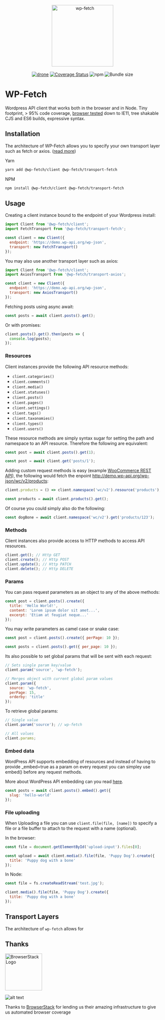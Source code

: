 <p align="center">
  <img src="https://beam-wordpress-legacy.s3.ap-southeast-2.amazonaws.com/fetch-k9.png" width="200" alt="wp-fetch">
  <br />  <br />
  <a href="https://cloud.drone.io/wp-fetch/wp-fetch"><img src="https://cloud.drone.io/api/badges/wp-fetch/wp-fetch/status.svg" alt="drone"></a>
  <a href="https://codecov.io/gh/wp-fetch/wp-fetch/branch/master"><img src="https://img.shields.io/codecov/c/github/wp-fetch/wp-fetch/master.svg" alt="Coverage Status"></a>  
  <img src="https://img.shields.io/npm/v/@wp-fetch/client" alt="npm">
  <img src="https://img.shields.io/bundlephobia/minzip/@wp-fetch/client" alt="Bundle size">
</p>


# WP-Fetch

Wordpress API client that works both in the browser and in Node. Tiny footprint, > 95% code coverage, [browser tested](https://browserstack.com) down to IE11, tree shakable CJS and ES6 builds, expressive syntax.

## Installation

The architecture of WP-Fetch allows you to specify your own transport layer such as fetch or axios. ([read more](#transport-layers))

Yarn

```bash
yarn add @wp-fetch/client @wp-fetch/transport-fetch
```

NPM

```bash
npm install @wp-fetch/client @wp-fetch/transport-fetch
```

## Usage

Creating a client instance bound to the endpoint of your Wordpress install:

```javascript
import Client from '@wp-fetch/client';
import FetchTransport from '@wp-fetch/transport-fetch';

const client = new Client({
  endpoint: 'https://demo.wp-api.org/wp-json',
  transport: new FetchTransport()
});
```

You may also use another transport layer such as axios:

```javascript
import Client from '@wp-fetch/client';
import AxiosTransport from '@wp-fetch/transport-axios';

const client = new Client({
  endpoint: 'https://demo.wp-api.org/wp-json',
  transport: new AxiosTransport()
});
```

Fetching posts using async await:

```javascript
const posts = await client.posts().get();
```

Or with promises:

```javascript
client.posts().get().then(posts => {
  console.log(posts);
});
```

### Resources

Client instances provide the following API resource methods:

* `client.categories()`
* `client.comments()`
* `client.media()`
* `client.statuses()`
* `client.posts()`
* `client.pages()`
* `client.settings()`
* `client.tags()`
* `client.taxonomies()`
* `client.types()`
* `client.users()`

These resource methods are simply syntax sugar for setting the path and namespace to an API resource. Therefore the following are equivalent:

```javascript
const post = await client.posts().get(1);
```

```javascript
const post = await client.get('posts/1');
```

Adding custom request methods is easy (example [WooCommerce REST API](https://woocommerce.github.io/woocommerce-rest-api-docs/)), the following would fetch the enpoint http://demo.wp-api.org/wp-json/wc/v2/products:

```javascript
client.products = () => client.namespace('wc/v2').resource('products');

const products = await client.products().get();
```

Of course you could simply also do the following:

```javascript
const dogBone = await client.namespace('wc/v2').get('products/123');
```

### Methods

Client instances also provide access to HTTP methods to access API resources.

```javascript
client.get(); // Http GET
client.create(); // Http POST
client.update(); // Http PATCH
client.delete(); // Http DELETE
```

### Params

You can pass request parameters as an object to any of the above methods:

```javascript
const post = client.posts().create({ 
  title: 'Hello World!', 
  content: 'Lorem ipsum dolor sit amet...',
  excerpt: 'Etiam at feugiat neque...'
});
```

You may write parameters as camel case or snake case:

```javascript
const post = client.posts().create({ perPage: 10 });

const posts = client.posts().get({ per_page: 10 });
```

Its also possible to set global params that will be sent with each request:

```javascript
// Sets single param key/value
client.param('source', 'wp-fetch');

// Merges object with current global param values
client.param({
  source: 'wp-fetch',
  perPage: 15,
  orderby: 'title'
});
```

To retrieve global params:

```javascript
// Single value
client.param('source'); // wp-fetch

// All values
client.params;
```

### Embed data

WordPress API supports embedding of resources and instead of having to provide _embed=true as a param on every request you can simpley use embed() before any request methods.

More about WordPress API embedding can you read [here](https://developer.wordpress.org/rest-api/using-the-rest-api/linking-and-embedding/#embedding).

```javascript
const posts = await client.posts().embed().get({
  slug: 'hello-world'
});
```

### File uploading

When Uploading a file you can use `client.file(file, [name])` to specify a file or a file buffer to attach to the request with a name (optional).

In the browser:

```javascript
const file = document.getElementById('upload-input').files[0];

const upload = await client.media().file(file, 'Puppy Dog').create({
  title: 'Puppy dog with a bone'
});
```

In Node:

```javascript
const file = fs.createReadStream('test.jpg');

client.media().file(file, 'Puppy Dog').create({
  title: 'Puppy dog with a bone'
});
```

## Transport Layers

The architecture of `wp-fetch` allows for

## Thanks 

<img src="beam-wordpress-legacy.s3-ap-southeast-2.amazonaws.com/Browserstack-logo2.png" width="120" alt="BrowserStack Logo">

![alt text](https://beam-wordpress-legacy.s3-ap-southeast-2.amazonaws.com/Browserstack-logo%402x.png "BrowserStack Logo")

Thanks to [BrowserStack](https://browserstack.com) for lending us their amazing infrastructure to give us automated browser coverage
